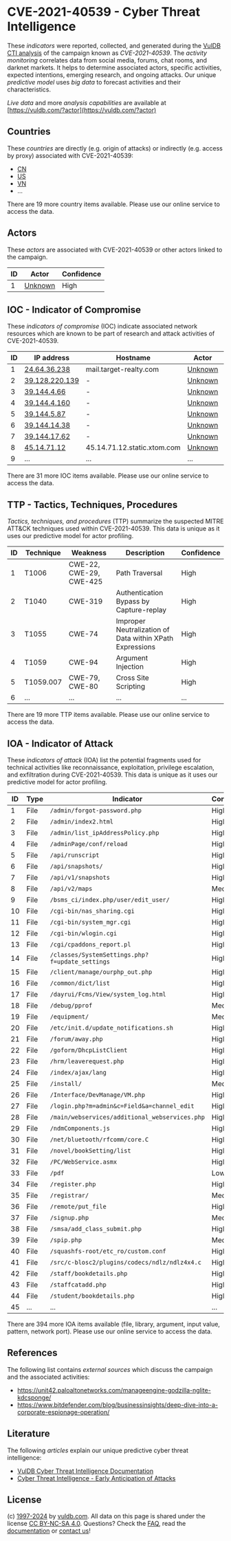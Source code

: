 # CVE-2021-40539 - Cyber Threat Intelligence

These _indicators_ were reported, collected, and generated during the [VulDB CTI analysis](https://vuldb.com/?kb.cti) of the campaign known as _CVE-2021-40539_. The _activity monitoring_ correlates data from social media, forums, chat rooms, and darknet markets. It helps to determine associated actors, specific activities, expected intentions, emerging research, and ongoing attacks. Our unique _predictive model_ uses _big data_ to forecast activities and their characteristics.

_Live data_ and more _analysis capabilities_ are available at [https://vuldb.com/?actor](https://vuldb.com/?actor)

## Countries

These _countries_ are directly (e.g. origin of attacks) or indirectly (e.g. access by proxy) associated with CVE-2021-40539:

* [CN](https://vuldb.com/?country.cn)
* [US](https://vuldb.com/?country.us)
* [VN](https://vuldb.com/?country.vn)
* ...

There are 19 more country items available. Please use our online service to access the data.

## Actors

These _actors_ are associated with CVE-2021-40539 or other actors linked to the campaign.

ID | Actor | Confidence
-- | ----- | ----------
1 | [Unknown](https://vuldb.com/?actor.unknown) | High

## IOC - Indicator of Compromise

These _indicators of compromise_ (IOC) indicate associated network resources which are known to be part of research and attack activities of CVE-2021-40539.

ID | IP address | Hostname | Actor | Confidence
-- | ---------- | -------- | ----- | ----------
1 | [24.64.36.238](https://vuldb.com/?ip.24.64.36.238) | mail.target-realty.com | [Unknown](https://vuldb.com/?actor.unknown) | High
2 | [39.128.220.139](https://vuldb.com/?ip.39.128.220.139) | - | [Unknown](https://vuldb.com/?actor.unknown) | High
3 | [39.144.4.66](https://vuldb.com/?ip.39.144.4.66) | - | [Unknown](https://vuldb.com/?actor.unknown) | High
4 | [39.144.4.160](https://vuldb.com/?ip.39.144.4.160) | - | [Unknown](https://vuldb.com/?actor.unknown) | High
5 | [39.144.5.87](https://vuldb.com/?ip.39.144.5.87) | - | [Unknown](https://vuldb.com/?actor.unknown) | High
6 | [39.144.14.38](https://vuldb.com/?ip.39.144.14.38) | - | [Unknown](https://vuldb.com/?actor.unknown) | High
7 | [39.144.17.62](https://vuldb.com/?ip.39.144.17.62) | - | [Unknown](https://vuldb.com/?actor.unknown) | High
8 | [45.14.71.12](https://vuldb.com/?ip.45.14.71.12) | 45.14.71.12.static.xtom.com | [Unknown](https://vuldb.com/?actor.unknown) | High
9 | ... | ... | ... | ...

There are 31 more IOC items available. Please use our online service to access the data.

## TTP - Tactics, Techniques, Procedures

_Tactics, techniques, and procedures_ (TTP) summarize the suspected MITRE ATT&CK techniques used within CVE-2021-40539. This data is unique as it uses our predictive model for actor profiling.

ID | Technique | Weakness | Description | Confidence
-- | --------- | -------- | ----------- | ----------
1 | T1006 | CWE-22, CWE-29, CWE-425 | Path Traversal | High
2 | T1040 | CWE-319 | Authentication Bypass by Capture-replay | High
3 | T1055 | CWE-74 | Improper Neutralization of Data within XPath Expressions | High
4 | T1059 | CWE-94 | Argument Injection | High
5 | T1059.007 | CWE-79, CWE-80 | Cross Site Scripting | High
6 | ... | ... | ... | ...

There are 19 more TTP items available. Please use our online service to access the data.

## IOA - Indicator of Attack

These _indicators of attack_ (IOA) list the potential fragments used for technical activities like reconnaissance, exploitation, privilege escalation, and exfiltration during CVE-2021-40539. This data is unique as it uses our predictive model for actor profiling.

ID | Type | Indicator | Confidence
-- | ---- | --------- | ----------
1 | File | `/admin/forgot-password.php` | High
2 | File | `/admin/index2.html` | High
3 | File | `/admin/list_ipAddressPolicy.php` | High
4 | File | `/adminPage/conf/reload` | High
5 | File | `/api/runscript` | High
6 | File | `/api/snapshots/` | High
7 | File | `/api/v1/snapshots` | High
8 | File | `/api/v2/maps` | Medium
9 | File | `/bsms_ci/index.php/user/edit_user/` | High
10 | File | `/cgi-bin/nas_sharing.cgi` | High
11 | File | `/cgi-bin/system_mgr.cgi` | High
12 | File | `/cgi-bin/wlogin.cgi` | High
13 | File | `/cgi/cpaddons_report.pl` | High
14 | File | `/classes/SystemSettings.php?f=update_settings` | High
15 | File | `/client/manage/ourphp_out.php` | High
16 | File | `/common/dict/list` | High
17 | File | `/dayrui/Fcms/View/system_log.html` | High
18 | File | `/debug/pprof` | Medium
19 | File | `/equipment/` | Medium
20 | File | `/etc/init.d/update_notifications.sh` | High
21 | File | `/forum/away.php` | High
22 | File | `/goform/DhcpListClient` | High
23 | File | `/hrm/leaverequest.php` | High
24 | File | `/index/ajax/lang` | High
25 | File | `/install/` | Medium
26 | File | `/Interface/DevManage/VM.php` | High
27 | File | `/login.php?m=admin&c=Field&a=channel_edit` | High
28 | File | `/main/webservices/additional_webservices.php` | High
29 | File | `/ndmComponents.js` | High
30 | File | `/net/bluetooth/rfcomm/core.C` | High
31 | File | `/novel/bookSetting/list` | High
32 | File | `/PC/WebService.asmx` | High
33 | File | `/pdf` | Low
34 | File | `/register.php` | High
35 | File | `/registrar/` | Medium
36 | File | `/remote/put_file` | High
37 | File | `/signup.php` | Medium
38 | File | `/smsa/add_class_submit.php` | High
39 | File | `/spip.php` | Medium
40 | File | `/squashfs-root/etc_ro/custom.conf` | High
41 | File | `/src/c-blosc2/plugins/codecs/ndlz/ndlz4x4.c` | High
42 | File | `/staff/bookdetails.php` | High
43 | File | `/staffcatadd.php` | High
44 | File | `/student/bookdetails.php` | High
45 | ... | ... | ...

There are 394 more IOA items available (file, library, argument, input value, pattern, network port). Please use our online service to access the data.

## References

The following list contains _external sources_ which discuss the campaign and the associated activities:

* https://unit42.paloaltonetworks.com/manageengine-godzilla-nglite-kdcsponge/
* https://www.bitdefender.com/blog/businessinsights/deep-dive-into-a-corporate-espionage-operation/

## Literature

The following _articles_ explain our unique predictive cyber threat intelligence:

* [VulDB Cyber Threat Intelligence Documentation](https://vuldb.com/?kb.cti)
* [Cyber Threat Intelligence - Early Anticipation of Attacks](https://www.scip.ch/en/?labs.20201022)

## License

(c) [1997-2024](https://vuldb.com/?kb.changelog) by [vuldb.com](https://vuldb.com/?kb.about). All data on this page is shared under the license [CC BY-NC-SA 4.0](https://creativecommons.org/licenses/by-nc-sa/4.0/). Questions? Check the [FAQ](https://vuldb.com/?kb.faq), read the [documentation](https://vuldb.com/?kb) or [contact us](https://vuldb.com/?contact)!
